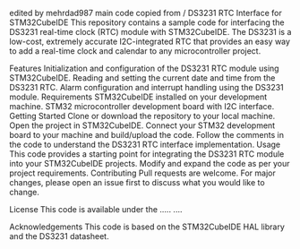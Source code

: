 edited by mehrdad987
main code copied from /
DS3231 RTC Interface for STM32CubeIDE
This repository contains a sample code for interfacing the DS3231 real-time clock (RTC) module with STM32CubeIDE. The DS3231 is a low-cost, extremely accurate I2C-integrated RTC that provides an easy way to add a real-time clock and calendar to any microcontroller project.

Features
Initialization and configuration of the DS3231 RTC module using STM32CubeIDE.
Reading and setting the current date and time from the DS3231 RTC.
Alarm configuration and interrupt handling using the DS3231 module.
Requirements
STM32CubeIDE installed on your development machine.
STM32 microcontroller development board with I2C interface.
Getting Started
Clone or download the repository to your local machine.
Open the project in STM32CubeIDE.
Connect your STM32 development board to your machine and build/upload the code.
Follow the comments in the code to understand the DS3231 RTC interface implementation.
Usage
This code provides a starting point for integrating the DS3231 RTC module into your STM32CubeIDE projects.
Modify and expand the code as per your project requirements.
Contributing
Pull requests are welcome. For major changes, please open an issue first to discuss what you would like to change.

License
This code is available under the ..... ....

Acknowledgements
This code is based on the STM32CubeIDE HAL library and the DS3231 datasheet.
